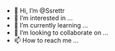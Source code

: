 - 👋 Hi, I’m @Ssrettr
- 👀 I’m interested in ...
- 🌱 I’m currently learning ...
- 💞️ I’m looking to collaborate on ...
- 📫 How to reach me ...

<!---
Ssrettr/Ssrettr is a ✨ special ✨ repository because its `README.md` (this file) appears on your GitHub profile.
You can click the Preview link to take a look at your changes.
--->
